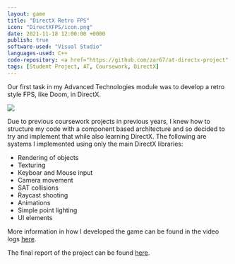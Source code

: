 ```yaml
---
layout: game
title: "DirectX Retro FPS"
icon: "DirectXFPS/icon.png"
date: 2021-11-18 12:00:00 +0000
publish: true
software-used: "Visual Studio"
languages-used: C++
code-repository: <a href="https://github.com/zar67/at-directx-project" target="_blank">GitHub</a>
tags: [Student Project, AT, Coursework, DirectX]
---
```


Our first task in my Advanced Technologies module was to develop a retro style FPS, like Doom, in DirectX.

<img src="{{ site.baseurl }}/assets/DirectXFPS/final-screenshot.png"/>

Due to previous coursework projects in previous years, I knew how to structure my code with a component based architecture and so decided to try and implement that while also learning DirectX. The following are systems I implemented using only the main DirectX libraries:
- Rendering of objects
- Texturing
- Keyboar and Mouse input
- Camera movement
- SAT collisions
- Raycast shooting
- Animations
- Simple point lighting
- UI elements

More information in how I developed the game can be found in the video logs <a href="https://youtube.com/playlist?list=PLFrr5q99QVCgQ9nvAoHRC83NKl4EfjXSu" target="_blank">here</a>.

The final report of the project can be found <a href="{{site.baseurl}}/assets/DirectXFPS/DirectX-Report.pdf" target="_blank">here</a>.